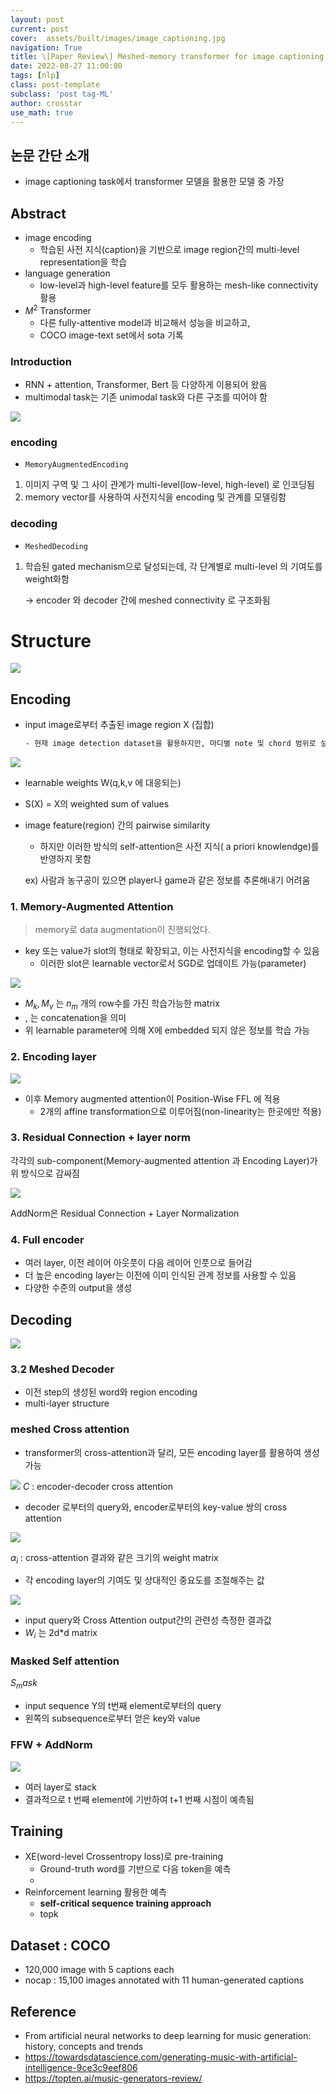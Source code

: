 ```yaml
---
layout: post
current: post
cover:  assets/built/images/image_captioning.jpg
navigation: True
title: \[Paper Review\] Meshed-memory transformer for image captioning
date: 2022-08-27 11:00:00
tags: [nlp]
class: post-template
subclass: 'post tag-ML'
author: crosstar
use_math: true
---
```


## 논문 간단 소개 
- image captioning task에서 transformer 모델을 활용한 모델 중 가장 
## Abstract

- image encoding
    - 학습된 사전 지식(caption)을 기반으로 image region간의 multi-level representation을 학습
- language generation
    - low-level과 high-level feature를 모두 활용하는 mesh-like connectivity 활용
- $M^2$ Transformer
    - 다른 fully-attentive model과 비교해서 성능을 비교하고,
    - COCO image-text set에서 sota 기록

### Introduction

- RNN + attention, Transformer, Bert 등 다양하게 이용되어 왔음
- multimodal task는 기존 unimodal task와 다른 구조를 띠어야 함

![](https://velog.velcdn.com/images/crosstar1228/post/b1a321d2-0d39-49d6-881d-9eb273f3e5b6/image.png)

### encoding

- `MemoryAugmentedEncoding`
1. 이미지 구역 및 그 사이 관계가 multi-level(low-level, high-level) 로 인코딩됨
2. memory vector를 사용하여 사전지식을 encoding 및  관계를 모델링함

### decoding

- `MeshedDecoding`
1. 학습된 gated mechanism으로 달성되는데, 각 단계별로 multi-level 의 기여도를 weight화함

   → encoder 와 decoder 간에 meshed connectivity 로 구조화됨


# Structure

![](https://velog.velcdn.com/images/crosstar1228/post/4f30ef85-a228-47d9-bac3-9a23b8781ddc/image.png)

## Encoding

- input image로부터 추출된 image region X (집합)

    ```bash
    - 현재 image detection dataset을 활용하지만, 마디별 note 및 chord 범위로 설정 예정
    ```


![](https://velog.velcdn.com/images/crosstar1228/post/49a747fe-4d6f-4383-ac83-2e9d820d7cd5/image.png)

- learnable weights W(q,k,v 에 대응되는)
- S(X) = X의 weighted sum of values
- image feature(region) 간의 pairwise similarity
  - 하지만 이러한 방식의 self-attention은 사전 지식( a priori knowlendge)를 반영하지 못함

  ex) 사람과 농구공이 있으면 player나 game과 같은 정보를 추론해내기 어려움


### 1. Memory-Augmented Attention

> memory로 data augmentation이 진행되었다.
>
- key 또는 value가 slot의 형태로 확장되고, 이는 사전지식을 encoding할 수 있음
  - 이러한 slot은 learnable vector로서 SGD로 업데이트 가능(parameter)

![](https://velog.velcdn.com/images/crosstar1228/post/fa37f3f2-0f75-46c7-9d13-ef4b2b917352/image.png)
- $M_k, M_v$ 는 $n_m$ 개의 row수를 가진 학습가능한 matrix
- , 는 concatenation을 의미
- 위 learnable parameter에 의해 X에 embedded 되지 않은 정보를 학습 가능

### 2. Encoding layer

![](https://velog.velcdn.com/images/crosstar1228/post/61222ccd-f0c5-41d8-84e3-11eb53d56b78/image.png)

- 이후 Memory augmented attention이 Position-Wise FFL 에 적용
  - 2개의 affine transformation으로 이루어짐(non-linearity는 한곳에만 적용)

### 3. Residual Connection + layer norm

각각의 sub-component(Memory-augmented attention 과 Encoding Layer)가 위 방식으로 감싸짐

![](https://velog.velcdn.com/images/crosstar1228/post/34fe79cd-e000-41d1-acb7-40edc9bc5d97/image.png)

AddNorm은 Residual Connection + Layer Normalization

### 4. Full encoder

- 여러 layer, 이전 레이어 아웃풋이 다음 레이어 인풋으로 들어감
- 더 높은 encoding layer는 이전에 이미 인식된 관계 정보를 사용할 수 있음
- 다양한 수준의 output을 생성

## Decoding


![](https://velog.velcdn.com/images/crosstar1228/post/4f30ef85-a228-47d9-bac3-9a23b8781ddc/image.png)

### 3.2 Meshed Decoder

- 이전 step의 생성된 word와 region encoding
- multi-layer structure

### meshed Cross attention

- transformer의 cross-attention과 달리, 모든 encoding layer를 활용하여 생성 가능

![](https://velog.velcdn.com/images/crosstar1228/post/44e2c41e-8cde-4d63-9bd3-874033402a97/image.png)
$C$ : encoder-decoder cross attention

- decoder 로부터의 query와, encoder로부터의 key-value 쌍의 cross attention

![](https://velog.velcdn.com/images/crosstar1228/post/cc5cd9d8-34e0-4e3b-bf96-1e2c382cbcaf/image.png)

$\alpha_i$ : cross-attention 결과와 같은 크기의 weight matrix

- 각 encoding layer의 기여도 및 상대적인 중요도를 조절해주는 값

![](https://velog.velcdn.com/images/crosstar1228/post/5cbb125d-5ded-454a-b644-3878ff311e37/image.png)

- input query와 Cross Attention output간의 관련성 측정한 결과값
- $W_i$ 는 2d*d matrix

### Masked Self attention

$S_mask$

- input sequence Y의 t번째 element로부터의 query
- 왼쪽의 subsequence로부터 얻은 key와 value

### FFW + AddNorm

![](https://velog.velcdn.com/images/crosstar1228/post/b237802b-2b01-49fa-802d-2bc333b54d38/image.png)

- 여러 layer로 stack
- 결과적으로 t 번째 element에 기반하여 t+1 번째 시점이 예측됨

## Training

- XE(word-level Crossentropy loss)로 pre-training
  - Ground-truth word를 기반으로 다음 token을 예측
  -
- Reinforcement learning 활용한 예측
  - **self-critical sequence training approach**
  - topk

## Dataset : COCO

- 120,000 image with 5 captions each
- nocap : 15,100 images annotated with 11 human-generated captions


## Reference
- From artificial neural networks to deep learning for music generation: history, concepts and trends
- https://towardsdatascience.com/generating-music-with-artificial-intelligence-9ce3c9eef806
- https://topten.ai/music-generators-review/

